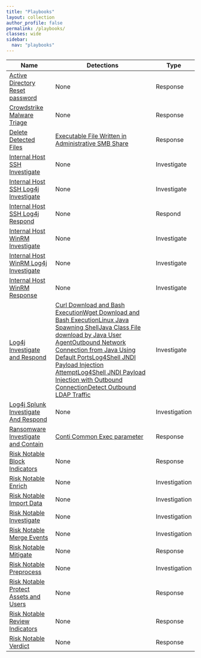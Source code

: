 ```yaml
---
title: "Playbooks"
layout: collection
author_profile: false
permalink: /playbooks/
classes: wide
sidebar:
  nav: "playbooks"
---
```


| Name    | Detections | Type        |
| --------| ---------- | ----------- |
| [Active Directory Reset password](/playbooks/active_directory_reset_password/)| None | Response |
| [Crowdstrike Malware Triage](/playbooks/crowdstrike_malware_triage/)| None | Response |
| [Delete Detected Files](/playbooks/delete_detected_files/)|[Executable File Written in Administrative SMB Share](/detections/TTP/executable_file_written_in_administrative_smb_share)| Response |
| [Internal Host SSH Investigate](/playbooks/internal_host_ssh_investigate/)| None | Investigate |
| [Internal Host SSH Log4j Investigate](/playbooks/internal_host_ssh_log4j_investigate/)| None | Investigate |
| [Internal Host SSH Log4j Respond](/playbooks/internal_host_ssh_log4j_respond/)| None | Respond |
| [Internal Host WinRM Investigate](/playbooks/internal_host_winrm_investigate/)| None | Investigate |
| [Internal Host WinRM Log4j Investigate](/playbooks/internal_host_winrm_log4j_investigate/)| None | Investigate |
| [Internal Host WinRM Response](/playbooks/internal_host_winrm_response/)| None | Investigate |
| [Log4j Investigate and Respond](/playbooks/log4j_investigate_and_respond/)|[Curl Download and Bash Execution](/detections/TTP/curl_download_and_bash_execution)[Wget Download and Bash Execution](/detections/TTP/wget_download_and_bash_execution)[Linux Java Spawning Shell](/detections/TTP/linux_java_spawning_shell)[Java Class File download by Java User Agent](/detections/TTP/java_class_file_download_by_java_user_agent)[Outbound Network Connection from Java Using Default Ports](/detections/TTP/outbound_network_connection_from_java_using_default_ports)[Log4Shell JNDI Payload Injection Attempt](/detections/Anomaly/log4shell_jndi_payload_injection_attempt)[Log4Shell JNDI Payload Injection with Outbound Connection](/detections/Anomaly/log4shell_jndi_payload_injection_with_outbound_connection)[Detect Outbound LDAP Traffic](/detections/Hunting/detect_outbound_ldap_traffic)| Investigate |
| [Log4j Splunk Investigate And Respond](/playbooks/log4j_splunk_investigate_and_respond/)| None | Investigation |
| [Ransomware Investigate and Contain](/playbooks/ransomware_investigate_and_contain/)|[Conti Common Exec parameter](/detections/TTP/conti_common_exec_parameter)| Response |
| [Risk Notable Block Indicators](/playbooks/risk_notable_block_indicators/)| None | Response |
| [Risk Notable Enrich](/playbooks/risk_notable_enrich/)| None | Investigation |
| [Risk Notable Import Data](/playbooks/risk_notable_import_data/)| None | Investigation |
| [Risk Notable Investigate](/playbooks/risk_notable_investigate/)| None | Investigation |
| [Risk Notable Merge Events](/playbooks/risk_notable_merge_events/)| None | Investigation |
| [Risk Notable Mitigate](/playbooks/risk_notable_mitigate/)| None | Response |
| [Risk Notable Preprocess](/playbooks/risk_notable_preprocess/)| None | Investigation |
| [Risk Notable Protect Assets and Users](/playbooks/risk_notable_protect_assets_and_users/)| None | Response |
| [Risk Notable Review Indicators](/playbooks/risk_notable_review_indicators/)| None | Response |
| [Risk Notable Verdict](/playbooks/risk_notable_verdict/)| None | Response |
